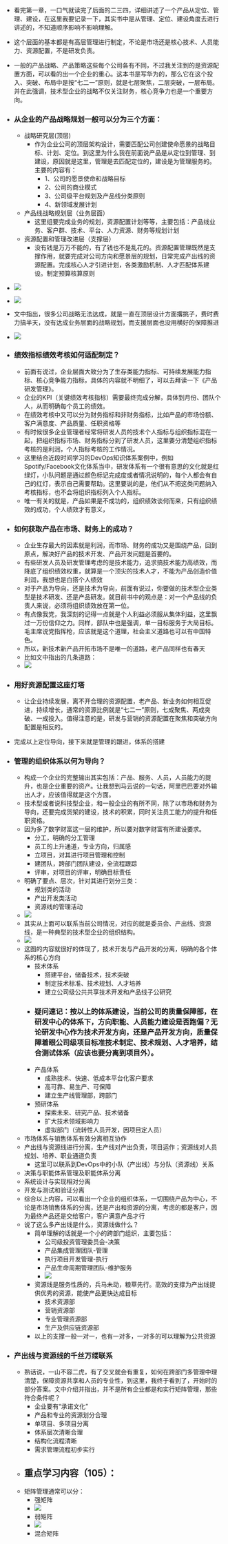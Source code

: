 - 看完第一章，一口气就读完了后面的二三四，详细讲述了一个产品从定位、管理、建设，在这里我要记录一下，其实书中是从管理、定位、建设角度去进行讲述的，不知道顺序影响不影响理解。
- 这个层面的基本都是有高层管理进行制定，不论是市场还是核心技术、人员能力、资源配置，不是研发负责。
- 一般的产品战略、产品策略这些每个公司各有不同，不过我关注到的是资源配置方面，可以看的出一个企业的重心。这本书是写华为的，那么它在这个投入、突破、布局中是按“七二一”原则，就是七层聚焦，二层突破，一层布局。并在此强调，技术型企业的战略不仅关注财务，核心竞争力也是一个重要方向。
- ### 从企业的产品战略规划一般可以分为三个方面：
  - 战略研究层(顶层)
    - 作为企业公司的顶层架构设计，需要匹配公司创建使命愿景的战略目标、计划、定位。到这里为什么我在前面说产品是从定位到管理、到建设，原因就是这里，管理是去匹配定位的，建设是为管理服务的。主要的内容有：
      - 1、公司的愿景使命和战略目标
      - 2、公司的商业模式
      - 3、公司级平台规划及产品线分类原则
      - 4、新领域发展计划
  - 产品线战略规划层（业务层面）
    - 这里组要完成业务的规划，资源配置计划等等，主要包括：产品线业务、客户群、技术、平台、人力资源、财务等规划计划
  - 资源配置和管理改进层（支撑层）
    - 没有钱是万万不能的，有了钱也不是乱花的。资源配置管理既然是支撑作用，就要完成对公司方向和愿景层的规划，日常完成产出线的资源配置。完成核心人才引进计划，各类激励机制、人才匹配体系建设。制定预算核算原则
- ![](image/12.png)
- ![](image/13.png)
- 文中指出，很多公司战略无法达成，就是一直在顶层设计方面撂挑子，费时费力搞半天，没有达成业务层面的战略规划，而支援层面也没用横好的保障推进
- ![](image/14.png)
- ### 绩效指标绩效考核如何适配制定？
  - 前面有说过，企业层面大致分为了生存类能力指标、可持续发展能力指标、核心竞争能力指标，具体的内容就不明细了，可以去拜读一下《产品研发管理》。
  - 企业的KPI（关键绩效考核指标）需要最终完成分解，具体到月份、团队个人，从而明确每个员工的绩效。
  - 在绩效考核中又可以分为财务指标和非财务指标，比如产品的市场份额、客户满意度、产品质量、任职资格等
  - 有时候很多企业管理者经常将研发人员的技术个人指标与组织指标混在一起，把组织指标市场、财务指标分到了研发人员，这里要分清楚组织指标考核的是利润，个人指标考核的工作情况。
  - 这里结合近段时间学习的DevOps知识体系案例中，例如Spotify/Facebook文化体系当中，研发体系有一个很有意思的文化就是红绿灯，小队问题是通过颜色标记完成度或者情况说明的，每个人都会有自己的红灯，表示自己需要帮助。这里要说的是，他们从不把这类问题纳入考核指标，也不会将组织指标列入个人指标。
  - 唯一有关的就是，产品如果是不成功的，组织绩效谈何而来，只有组织绩效的成功，个人绩效才有意义，
- ### 如何获取产品在市场、财务上的成功？
  - 企业生存最大的因素就是利润，而市场、财务的成功又是围绕产品，回到原点，解决好产品的技术开发、产品开发问题是首要的。
  - 有些研发人员及研发管理考虑的是技术能力，追求搞技术能力高绩效，而降底了组织绩效权重，就算是一个顶尖的技术人才，不能为产品创造价值利润，我想也是白搭个人绩效
  - 对于产品为导向，还是技术为导向，前面有说过，你要做的技术型企业类型是技术研发、还是产品研发。就目前书中的观点是：对一个产品线的负责人来说，必须将组织绩效放在第一位。
  - 有点像我党，我深刻的记得一点就是个人利益必须服从集体利益，这里飘过一万份信仰之力。同样，部队中也是强调，单一目标服务于大局目标。毛主席说党指挥枪，应该就是这个道理，社会主义道路也可以有中国特色。
  - 所以，新技术新产品开拓市场不是唯一的道路，老产品同样也有春天
  - 比如文中指出的几条道路：
  - ![](image/15.png)
- ### 用好资源配置这座灯塔
  - 让企业持续发展，离不开合理的资源配置，老产品、新业务如何相互促进，持续增长，通常的资源比例就是“七二一”原则，七成聚焦、两成突破、一成投入。值得注意的是，研发与营销的资源配置在聚焦和突破方向配置是相反的。
- 完成以上定位导向，接下来就是管理的跟进，体系的搭建

- ### 管理的组织体系以何为导向？
  - 构成一个企业的完整输出其实包括：产品、服务、人员，人员能力的提升，也是企业重要的资产。让我想到马云说的一句话，阿里巴巴要对外输出人才，应该值得就是这个方面。
  - 技术型或者说科技型企业，和一般企业的有所不同，除了以市场和财务为导向，还要完成货架的建设，技术的积累，同时关注员工能力的提升和任职资格。
  - 因为多了数字财富这一层的维护，所以要对数字财富有所建设要求。
    - 分工，明确的分工管理
    - 员工的上升通道，专业方向，归属感
    - 立项目，对其进行项目管理和控制
    - 建团队，跨部门团队建设，全流程跟踪
    - 评审，对项目的评审，明确目标责任
  - 明确了要点、层次，针对其进行划分三类：
    - 规划类的活动
    - 产出开发类活动
    - 资源线的管理活动
  - ![](image/16.png)
  - 其实从上面可以联系当前公司情况，对应的就是委员会、产出线、资源线，是一种典型的技术型企业的组织结构。
  - ![](image/17.png)
  - 这图的内容就很好的体现了，技术开发与产品开发的分离，明确的各个体系的核心方向
    - 技术体系
      - 搭建平台，储备技术，技术突破
      - 制定技术标准、技术规划、人才培养
      - 建立公司级公共共享技术开发和产品线子公研究
    - ### 疑问速记：按以上的体系建设，当前公司的质量保障部，在研发中心的体系下，方向职能、人员能力建设是否跑偏？无论研发中心作为技术开发方向，还是产品开发方向，质量保障着眼公司级项目标准技术制定、技术规划、人才培养，结合测试体系（应该也要分离到项目外）。
    - 产品体系
      - 成熟技术、快速、低成本平台化客户要求
      - 高可靠、易生产、可保障
      - 建立生产线管理部，跨部门
    - 预研体系
      - 探索未来、研究产品、技术储备
      - 扩大技术领域影响力
      - 虚拟部门（流转性人员开发，因项目定人员）
  - 市场体系与销售体系有效分离相互协作
  - 产出线与资源线进行分离，生产线对产出负责，项目运作；资源线对人员规划、培养、职业通道负责
    - 这里可以联系到DevOps中的小队（产出线）与分队（资源线）关系
  - 决策与职能体系管理及职能体系分离
  - 系统设计与实现相对分离
  - 开发与测试和验证分离
  - 综合以上内容，可以看出一个企业的组织体系，一切围绕产品为中心，不论是市场销售体系的分离，还是产出和资源的分离，考虑的都是客户，因为最终产品还是交给客户，客户满意产品才行
  - 说了这么多产出线是什么，资源线做什么？
    - 简单理解的话就是一个小的跨部门组织，主要包括：
      - 公司级投资管理委员会-决策
      - 产品集成管理团队-管理
      - 执行项目开发管理-执行
      - 产品生命周期管理团队-维护服务
      - ![](image/18.png)
    - 资源线是服务性质的，兵马未动，粮草先行。高效的支撑为产出线提供优秀的资源，能使产品更快达成目标
      - 技术资源部
      - 营销资源部
      - 专业管理资源部
      - 生产及供应链资源部
    - 以上的支撑一般一对一，也有一对多，一对多的可以理解为公共资源
- ### 产出线与资源线的千丝万缕联系
  - 熟话说，一山不容二虎，有了交叉就会有重复，如何在跨部门多管理中理清楚，保障资源共享和人员的专业性，到这里，我终于看到了，开始时的部分答案。文中介绍并指出，并不是所有企业都是和实行矩阵管理，那些符合条件呢？
    - 企业要有“承诺文化”
    - 产品和专业的资源划分合理
    - 单项目、多项目分离
    - 体系层次清晰合理
    - 结构化流程清晰
    - 需求管理流程初步实行
  - ## 重点学习内容（105）：
  - 矩阵管理通常可以分：
    - 强矩阵
    - ![](image/20.png)
    - 弱矩阵
    - ![](image/21.png)
    - 混合矩阵
    